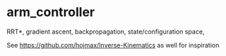 # arm_controller
RRT*, gradient ascent, backpropagation, state/configuration space,

See https://github.com/hojmax/Inverse-Kinematics as well for inspiration
